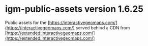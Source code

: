 # igm-public-assets version 1.6.25

Public assets for the [https://interactivegeomaps.com/](https://interactivegeomaps.com/) served behind a CDN from [https://extended.interactivegeomaps.com/](https://extended.interactivegeomaps.com/)
